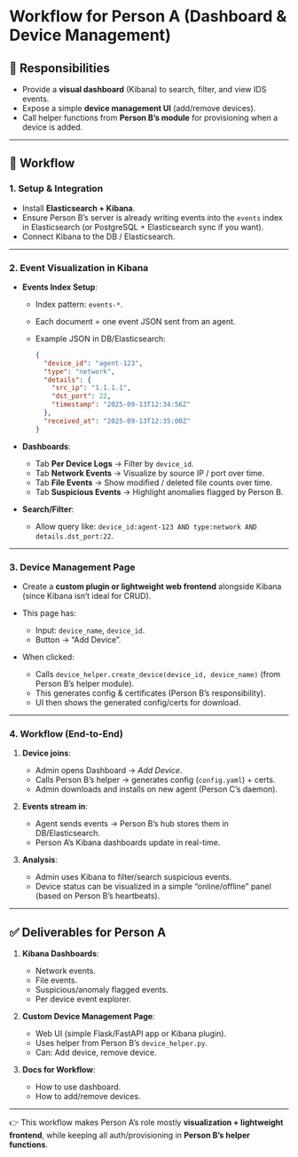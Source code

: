 # **Workflow for Person A (Dashboard & Device Management)**

## 🎯 Responsibilities

* Provide a **visual dashboard** (Kibana) to search, filter, and view IDS events.
* Expose a simple **device management UI** (add/remove devices).
* Call helper functions from **Person B’s module** for provisioning when a device is added.

---

## 🔄 Workflow

### **1. Setup & Integration**

* Install **Elasticsearch + Kibana**.
* Ensure Person B’s server is already writing events into the `events` index in Elasticsearch (or PostgreSQL + Elasticsearch sync if you want).
* Connect Kibana to the DB / Elasticsearch.

---

### **2. Event Visualization in Kibana**

* **Events Index Setup**:

  * Index pattern: `events-*`.
  * Each document = one event JSON sent from an agent.
  * Example JSON in DB/Elasticsearch:

    ```json
    {
      "device_id": "agent-123",
      "type": "network",
      "details": {
        "src_ip": "1.1.1.1",
        "dst_port": 22,
        "timestamp": "2025-09-13T12:34:56Z"
      },
      "received_at": "2025-09-13T12:35:00Z"
    }
    ```

* **Dashboards**:

  * Tab **Per Device Logs** → Filter by `device_id`.
  * Tab **Network Events** → Visualize by source IP / port over time.
  * Tab **File Events** → Show modified / deleted file counts over time.
  * Tab **Suspicious Events** → Highlight anomalies flagged by Person B.

* **Search/Filter**:

  * Allow query like: `device_id:agent-123 AND type:network AND details.dst_port:22`.

---

### **3. Device Management Page**

* Create a **custom plugin or lightweight web frontend** alongside Kibana (since Kibana isn’t ideal for CRUD).
* This page has:

  * Input: `device_name`, `device_id`.
  * Button → “Add Device”.
* When clicked:

  * Calls `device_helper.create_device(device_id, device_name)` (from Person B’s helper module).
  * This generates config & certificates (Person B’s responsibility).
  * UI then shows the generated config/certs for download.

---

### **4. Workflow (End-to-End)**

1. **Device joins**:

   * Admin opens Dashboard → *Add Device*.
   * Calls Person B’s helper → generates config (`config.yaml`) + certs.
   * Admin downloads and installs on new agent (Person C’s daemon).
2. **Events stream in**:

   * Agent sends events → Person B’s hub stores them in DB/Elasticsearch.
   * Person A’s Kibana dashboards update in real-time.
3. **Analysis**:

   * Admin uses Kibana to filter/search suspicious events.
   * Device status can be visualized in a simple “online/offline” panel (based on Person B’s heartbeats).

---

## ✅ Deliverables for Person A

1. **Kibana Dashboards**:

   * Network events.
   * File events.
   * Suspicious/anomaly flagged events.
   * Per device event explorer.
2. **Custom Device Management Page**:

   * Web UI (simple Flask/FastAPI app or Kibana plugin).
   * Uses helper from Person B’s `device_helper.py`.
   * Can: Add device, remove device.
3. **Docs for Workflow**:

   * How to use dashboard.
   * How to add/remove devices.

---

👉 This workflow makes Person A’s role mostly **visualization + lightweight frontend**, while keeping all auth/provisioning in **Person B’s helper functions**.


